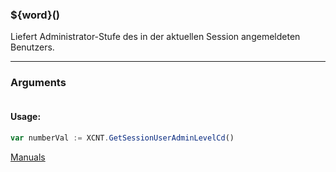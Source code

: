 ﻿### ${word}()
Liefert Administrator-Stufe des in der aktuellen Session angemeldeten Benutzers.

----

### Arguments
```ts
```
#### Usage:
```ts
var numberVal := XCNT.GetSessionUserAdminLevelCd()
```

[Manuals](https://manuals.opacc.ch/docs/doku2401/F-Script/ScriptBlockFunc.XCNT.GetSessionUserAdminLevelCd.html)
